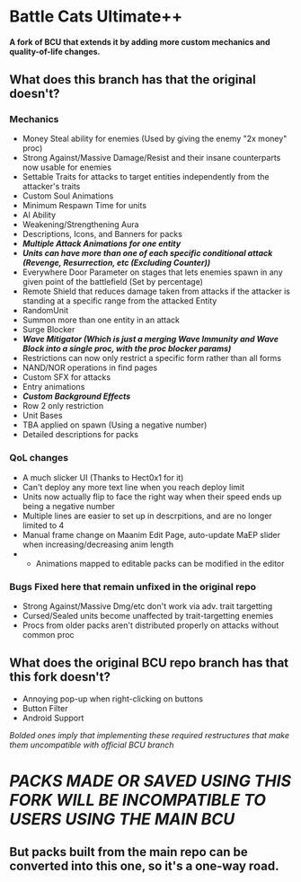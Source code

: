 # Battle Cats Ultimate++
#### A fork of BCU that extends it by adding more custom mechanics and quality-of-life changes.
## What does this branch has that the original doesn't?
### Mechanics
- Money Steal ability for enemies (Used by giving the enemy "2x money" proc)
- Strong Against/Massive Damage/Resist and their insane counterparts now usable for enemies
- Settable Traits for attacks to target entities independently from the attacker's traits
- Custom Soul Animations
- Minimum Respawn Time for units
- AI Ability
- Weakening/Strengthening Aura
- Descriptions, Icons, and Banners for packs
- ***Multiple Attack Animations for one entity***
- ***Units can have more than one of each specific conditional attack (Revenge, Resurrection, etc (Excluding Counter))***
- Everywhere Door Parameter on stages that lets enemies spawn in any given point of the battlefield (Set by percentage)
- Remote Shield that reduces damage taken from attacks if the attacker is standing at a specific range from the attacked Entity
- RandomUnit
- Summon more than one entity in an attack
- Surge Blocker
- ***Wave Mitigator (Which is just a merging Wave Immunity and Wave Block into a single proc, with the proc blocker params)***
- Restrictions can now only restrict a specific form rather than all forms
- NAND/NOR operations in find pages
- Custom SFX for attacks
- Entry animations
- ***Custom Background Effects***
- Row 2 only restriction
- Unit Bases
- TBA applied on spawn (Using a negative number)
- Detailed descriptions for packs
### QoL changes
- A much slicker UI (Thanks to Hect0x1 for it)
- Can't deploy any more text line when you reach deploy limit
- Units now actually flip to face the right way when their speed ends up being a negative number
- Multiple lines are easier to set up in descrpitions, and are no longer limited to 4
- Manual frame change on Maanim Edit Page, auto-update MaEP slider when increasing/decreasing anim length
- - Animations mapped to editable packs can be modified in the editor
### Bugs Fixed here that remain unfixed in the original repo
- Strong Against/Massive Dmg/etc don't work via adv. trait targetting
- Cursed/Sealed units become unaffected by trait-targetting enemies
- Procs from older packs aren't distributed properly on attacks without common proc

## What does the original BCU repo branch has that this fork doesn't?
- Annoying pop-up when right-clicking on buttons
- Button Filter
- Android Support

*Bolded ones imply that implementing these required restructures that make them uncompatible with official BCU branch*
# *PACKS MADE OR SAVED USING THIS FORK WILL BE INCOMPATIBLE TO USERS USING THE MAIN BCU*
## But packs built from the main repo can be converted into this one, so it's a one-way road.
